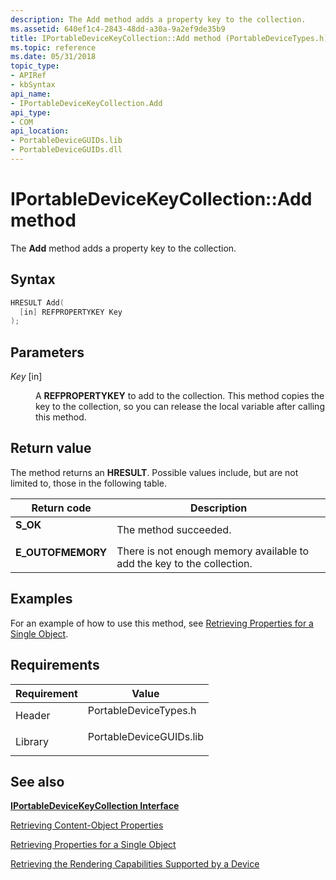 ```yaml
---
description: The Add method adds a property key to the collection.
ms.assetid: 640ef1c4-2843-48dd-a30a-9a2ef9de35b9
title: IPortableDeviceKeyCollection::Add method (PortableDeviceTypes.h)
ms.topic: reference
ms.date: 05/31/2018
topic_type: 
- APIRef
- kbSyntax
api_name: 
- IPortableDeviceKeyCollection.Add
api_type: 
- COM
api_location: 
- PortableDeviceGUIDs.lib
- PortableDeviceGUIDs.dll
---
```


# IPortableDeviceKeyCollection::Add method

The **Add** method adds a property key to the collection.

## Syntax


```C++
HRESULT Add(
  [in] REFPROPERTYKEY Key
);
```



## Parameters

<dl> <dt>

*Key* \[in\]
</dt> <dd>

A **REFPROPERTYKEY** to add to the collection. This method copies the key to the collection, so you can release the local variable after calling this method.

</dd> </dl>

## Return value

The method returns an **HRESULT**. Possible values include, but are not limited to, those in the following table.



| Return code                                                                                   | Description                                                                       |
|-----------------------------------------------------------------------------------------------|-----------------------------------------------------------------------------------|
| <dl> <dt>**S\_OK**</dt> </dl>          | The method succeeded.<br/>                                                  |
| <dl> <dt>**E\_OUTOFMEMORY**</dt> </dl> | There is not enough memory available to add the key to the collection.<br/> |



 

## Examples

For an example of how to use this method, see [Retrieving Properties for a Single Object](retrieving-properties-for-a-single-object.md).

## Requirements



| Requirement | Value |
|--------------------|----------------------------------------------------------------------------------------------------|
| Header<br/>  | <dl> <dt>PortableDeviceTypes.h</dt> </dl>   |
| Library<br/> | <dl> <dt>PortableDeviceGUIDs.lib</dt> </dl> |



## See also

<dl> <dt>

[**IPortableDeviceKeyCollection Interface**](iportabledevicekeycollection.md)
</dt> <dt>

[Retrieving Content-Object Properties](retrieving-content-object-properties.md)
</dt> <dt>

[Retrieving Properties for a Single Object](retrieving-properties-for-a-single-object.md)
</dt> <dt>

[Retrieving the Rendering Capabilities Supported by a Device](retrieving-the-rendering-capabilities-supported-by-a-device.md)
</dt> </dl>

 

 




